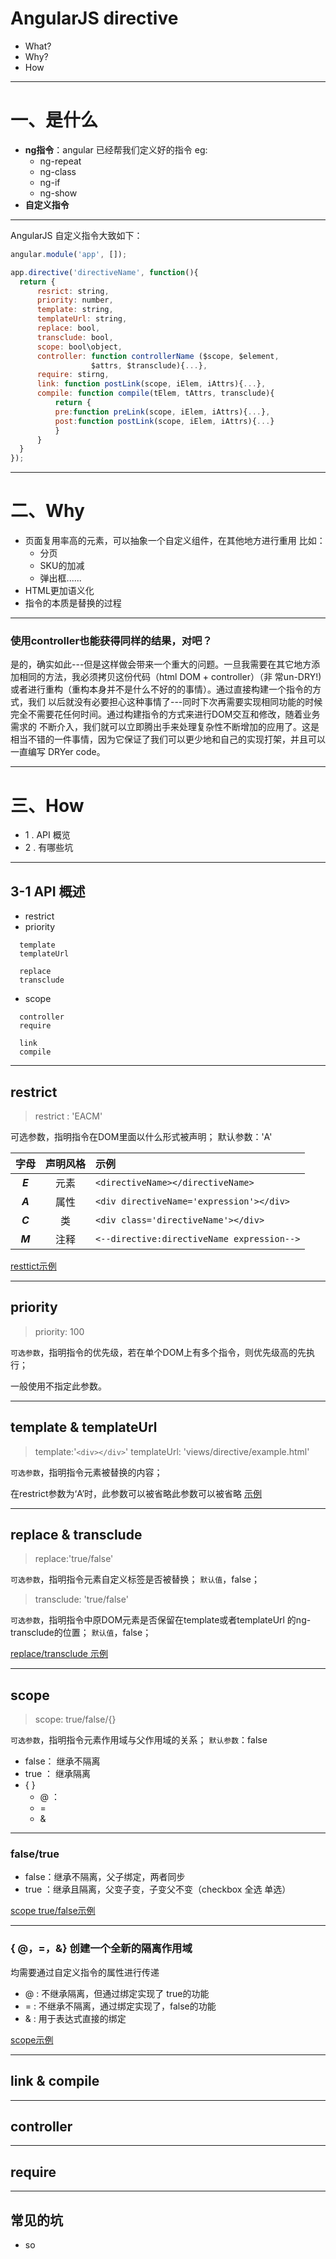 <!-- 
	$height: 10in
-->

<!-- 
	$width: 12in
-->

AngularJS directive  
===  
  
- What?
- Why?
- How

---

# 一、是什么

- **ng指令**：angular 已经帮我们定义好的指令   eg:
  - ng-repeat
  - ng-class
  - ng-if
  - ng-show
- **自定义指令**

---

  AngularJS 自定义指令大致如下：
  ```js
  angular.module('app', []);
  
  app.directive('directiveName', function(){
    return {
        resrict: string,
        priority: number,
        template: string,
        templateUrl: string,
        replace: bool,
        transclude: bool,
        scope: bool\object,
        controller: function controllerName ($scope, $element,
                    $attrs, $transclude){...},
        require: stirng,
        link: function postLink(scope, iElem, iAttrs){...},
        compile: function compile(tElem, tAttrs, transclude){
        	return {
            pre:function preLink(scope, iElem, iAttrs){...},
            post:function postLink(scope, iElem, iAttrs){...}             
            }
        }     
    }
  });
  
  ```
 
 ---
 # 二、Why
 
 - 页面复用率高的元素，可以抽象一个自定义组件，在其他地方进行重用
   比如：
   - 分页
   - SKU的加减
   - 弹出框......
 - HTML更加语义化
 - 指令的本质是替换的过程
 
 ---
  ### 使用controller也能获得同样的结果，对吧？
  是的，确实如此---但是这样做会带来一个重大的问题。一旦我需要在其它地方添加相同的方法，我必须拷贝这份代码（html DOM + controller）（非 常un-DRY!)或者进行重构（重构本身并不是什么不好的的事情）。通过直接构建一个指令的方式，我们 以后就没有必要担心这种事情了---同时下次再需要实现相同功能的时候完全不需要花任何时间。通过构建指令的方式来进行DOM交互和修改，随着业务需求的 不断介入，我们就可以立即腾出手来处理复杂性不断增加的应用了。这是相当不错的一件事情，因为它保证了我们可以更少地和自己的实现打架，并且可以一直编写 DRYer code。

 ---
# 三、How
- 1 . API 概览
- 2 . 有哪些坑
---
## 3-1 API 概述
- restrict   
- priority
```
  template
  templateUrl
```
```
  replace
  transclude
```
- scope
```
  controller
  require
```
```
  link
  compile
```

---
## restrict 
> restrict :  'EACM'

 可选参数，指明指令在DOM里面以什么形式被声明；
 默认参数：'A'
 
|字母|声明风格|示例 |
|:----------:|:-------:|:----------|
|***E***|元素|`<directiveName></directiveName>`|
|***A***|属性|`<div directiveName='expression'></div>`
|***C***|类|`<div class='directiveName'></div>`
|***M***|注释|`<--directive:directiveName expression-->`

[resttict示例](https://jsfiddle.net/woowyl/t6xa6c82/3/)

---
## priority
>priority: 100

`可选参数`，指明指令的优先级，若在单个DOM上有多个指令，则优先级高的先执行；

一般使用不指定此参数。

---
## template & templateUrl
> template:'`<div></div>`'
> templateUrl: 'views/directive/example.html'

`可选参数`，指明指令元素被替换的内容；

在restrict参数为‘A’时，此参数可以被省略此参数可以被省略
[示例](https://jsfiddle.net/woowyl/rjoL8bet/)

---
## replace & transclude
> replace:'true/false'

`可选参数`，指明指令元素自定义标签是否被替换；
`默认值`，false；

> transclude: 'true/false'

`可选参数`，指明指令中原DOM元素是否保留在template或者templateUrl 的ng-transclude的位置；
`默认值`，false；


[replace/transclude 示例](https://jsfiddle.net/woowyl/avv0pe0g/2/)

---
## scope
> scope: true/false/{}

`可选参数`，指明指令元素作用域与父作用域的关系；
`默认参数`：false

- false： 继承不隔离
- true ： 继承隔离
- {  }
  - @ ： 
  - =
  - &
---
### false/true
 - false：继承不隔离，父子绑定，两者同步
 - true ：继承且隔离，父变子变，子变父不变（checkbox 全选 单选）
 
[scope true/false示例](https://jsfiddle.net/woowyl/a8vzzxr4/3/)

---
### { @，=，&} 创建一个全新的隔离作用域
均需要通过自定义指令的属性进行传递
- @ : 不继承隔离，但通过绑定实现了 true的功能
- = : 不继承不隔离，通过绑定实现了，false的功能
- & : 用于表达式直接的绑定

[scope示例](https://jsfiddle.net/woowyl/tasdu2bg/6/)

---
## link & compile

---
## controller

---
## require

---
## 常见的坑
 - so
